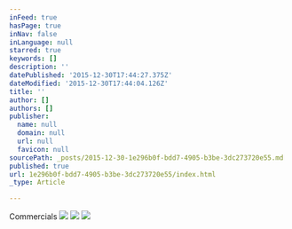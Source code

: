 ```yaml
---
inFeed: true
hasPage: true
inNav: false
inLanguage: null
starred: true
keywords: []
description: ''
datePublished: '2015-12-30T17:44:27.375Z'
dateModified: '2015-12-30T17:44:04.126Z'
title: ''
author: []
authors: []
publisher:
  name: null
  domain: null
  url: null
  favicon: null
sourcePath: _posts/2015-12-30-1e296b0f-bdd7-4905-b3be-3dc273720e55.md
published: true
url: 1e296b0f-bdd7-4905-b3be-3dc273720e55/index.html
_type: Article

---
```

Commercials
![](https://the-grid-user-content.s3-us-west-2.amazonaws.com/cbccbb20-73c2-4fbc-a5c1-f5f3c2ffed5c.jpg)
![](https://the-grid-user-content.s3-us-west-2.amazonaws.com/ab63bb56-f5f4-46da-938a-ba004d4fb674.png)
![](https://the-grid-user-content.s3-us-west-2.amazonaws.com/65953ccb-8092-40ef-956f-147e17f33193.png)